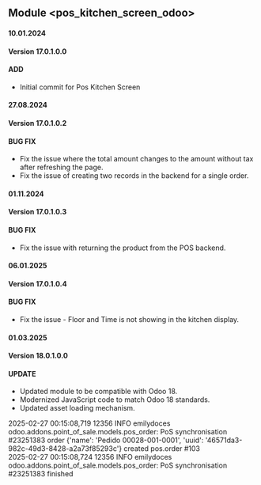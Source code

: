 ## Module <pos_kitchen_screen_odoo>

#### 10.01.2024
#### Version 17.0.1.0.0
#### ADD
- Initial commit for Pos Kitchen Screen

#### 27.08.2024
#### Version 17.0.1.0.2
#### BUG FIX
- Fix the issue where the total amount changes to the amount without tax after 
 refreshing the page.
- Fix the issue of creating two records in the backend for a single order.

#### 01.11.2024
#### Version 17.0.1.0.3
#### BUG FIX
- Fix the issue with returning the product from the POS backend.

#### 06.01.2025
#### Version 17.0.1.0.4
#### BUG FIX
- Fix the issue - Floor and Time is not showing in the kitchen display.

#### 01.03.2025
#### Version 18.0.1.0.0
#### UPDATE
- Updated module to be compatible with Odoo 18.
- Modernized JavaScript code to match Odoo 18 standards.
- Updated asset loading mechanism.




2025-02-27 00:15:08,719 12356 INFO emilydoces odoo.addons.point_of_sale.models.pos_order: PoS synchronisation #23251383 order {'name': 'Pedido 00028-001-0001', 'uuid': '46571da3-982c-49d3-8428-a2a73f85293c'} created pos.order #103        
2025-02-27 00:15:08,724 12356 INFO emilydoces odoo.addons.point_of_sale.models.pos_order: PoS synchronisation #23251383 finished